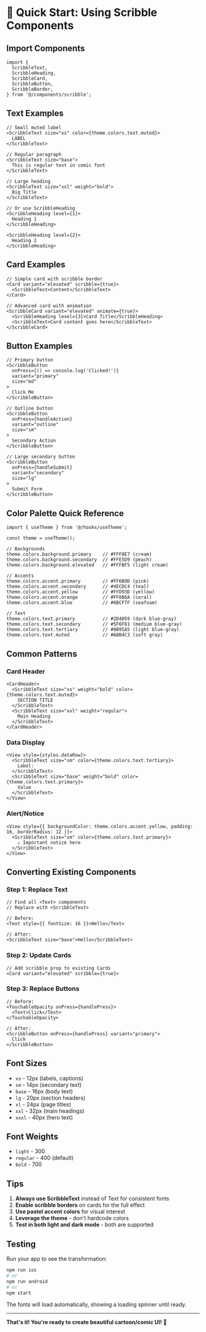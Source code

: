 # 🚀 Quick Start: Using Scribble Components

## Import Components

```tsx
import {
  ScribbleText,
  ScribbleHeading,
  ScribbleCard,
  ScribbleButton,
  ScribbleBorder,
} from '@/components/scribble';
```

## Text Examples

```tsx
// Small muted label
<ScribbleText size="xs" color={theme.colors.text.muted}>
  LABEL
</ScribbleText>

// Regular paragraph
<ScribbleText size="base">
  This is regular text in comic font
</ScribbleText>

// Large heading
<ScribbleText size="xxl" weight="bold">
  Big Title
</ScribbleText>

// Or use ScribbleHeading
<ScribbleHeading level={1}>
  Heading 1
</ScribbleHeading>

<ScribbleHeading level={2}>
  Heading 2
</ScribbleHeading>
```

## Card Examples

```tsx
// Simple card with scribble border
<Card variant="elevated" scribble={true}>
  <ScribbleText>Content</ScribbleText>
</Card>

// Advanced card with animation
<ScribbleCard variant="elevated" animate={true}>
  <ScribbleHeading level={3}>Card Title</ScribbleHeading>
  <ScribbleText>Card content goes here</ScribbleText>
</ScribbleCard>
```

## Button Examples

```tsx
// Primary button
<ScribbleButton
  onPress={() => console.log('Clicked!')}
  variant="primary"
  size="md"
>
  Click Me
</ScribbleButton>

// Outline button
<ScribbleButton
  onPress={handleAction}
  variant="outline"
  size="sm"
>
  Secondary Action
</ScribbleButton>

// Large secondary button
<ScribbleButton
  onPress={handleSubmit}
  variant="secondary"
  size="lg"
>
  Submit Form
</ScribbleButton>
```

## Color Palette Quick Reference

```tsx
import { useTheme } from '@/hooks/useTheme';

const theme = useTheme();

// Backgrounds
theme.colors.background.primary    // #FFF8E7 (cream)
theme.colors.background.secondary  // #FFE5D9 (peach)
theme.colors.background.elevated   // #FFFBF5 (light cream)

// Accents
theme.colors.accent.primary        // #FF6B9D (pink)
theme.colors.accent.secondary      // #4ECDC4 (teal)
theme.colors.accent.yellow         // #FFD93D (yellow)
theme.colors.accent.orange         // #FF8B6A (coral)
theme.colors.accent.blue           // #6BCF7F (seafoam)

// Text
theme.colors.text.primary          // #2D4059 (dark blue-gray)
theme.colors.text.secondary        // #5F6F81 (medium blue-gray)
theme.colors.text.tertiary         // #8B95A5 (light blue-gray)
theme.colors.text.muted            // #A8B4C3 (soft gray)
```

## Common Patterns

### Card Header
```tsx
<CardHeader>
  <ScribbleText size="xs" weight="bold" color={theme.colors.text.muted}>
    SECTION TITLE
  </ScribbleText>
  <ScribbleText size="xxl" weight="regular">
    Main Heading
  </ScribbleText>
</CardHeader>
```

### Data Display
```tsx
<View style={styles.dataRow}>
  <ScribbleText size="sm" color={theme.colors.text.tertiary}>
    Label:
  </ScribbleText>
  <ScribbleText size="base" weight="bold" color={theme.colors.text.primary}>
    Value
  </ScribbleText>
</View>
```

### Alert/Notice
```tsx
<View style={{ backgroundColor: theme.colors.accent.yellow, padding: 16, borderRadius: 12 }}>
  <ScribbleText size="sm" color={theme.colors.text.primary}>
    ⚠️ Important notice here
  </ScribbleText>
</View>
```

## Converting Existing Components

### Step 1: Replace Text
```tsx
// Find all <Text> components
// Replace with <ScribbleText>

// Before:
<Text style={{ fontSize: 16 }}>Hello</Text>

// After:
<ScribbleText size="base">Hello</ScribbleText>
```

### Step 2: Update Cards
```tsx
// Add scribble prop to existing Cards
<Card variant="elevated" scribble={true}>
```

### Step 3: Replace Buttons
```tsx
// Before:
<TouchableOpacity onPress={handlePress}>
  <Text>Click</Text>
</TouchableOpacity>

// After:
<ScribbleButton onPress={handlePress} variant="primary">
  Click
</ScribbleButton>
```

## Font Sizes

- `xs` - 12px (labels, captions)
- `sm` - 14px (secondary text)
- `base` - 16px (body text)
- `lg` - 20px (section headers)
- `xl` - 24px (page titles)
- `xxl` - 32px (main headings)
- `xxxl` - 40px (hero text)

## Font Weights

- `light` - 300
- `regular` - 400 (default)
- `bold` - 700

## Tips

1. **Always use ScribbleText** instead of Text for consistent fonts
2. **Enable scribble borders** on cards for the full effect
3. **Use pastel accent colors** for visual interest
4. **Leverage the theme** - don't hardcode colors
5. **Test in both light and dark mode** - both are supported

## Testing

Run your app to see the transformation:

```bash
npm run ios
# or
npm run android
# or
npm start
```

The fonts will load automatically, showing a loading spinner until ready.

---

**That's it! You're ready to create beautiful cartoon/comic UI!** 🎨
